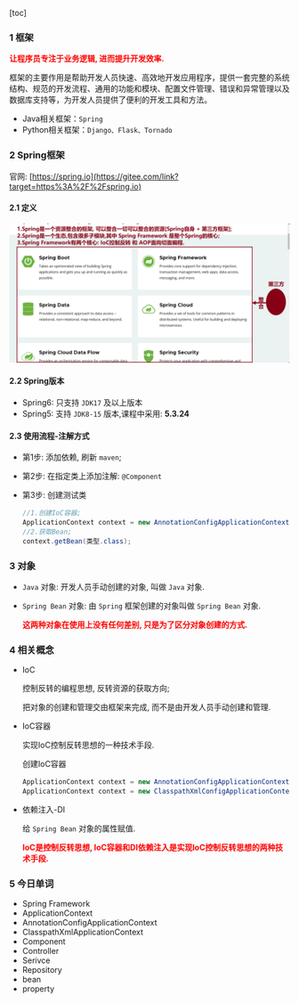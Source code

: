[toc]

### 1 框架

<font color=red>**让程序员专注于业务逻辑, 进而提升开发效率.**</font>

框架的主要作用是帮助开发人员快速、高效地开发应用程序，提供一套完整的系统结构、规范的开发流程、通用的功能和模块、配置文件管理、错误和异常管理以及数据库支持等，为开发人员提供了便利的开发工具和方法。

- Java相关框架：`Spring`
- Python相关框架：`Django、Flask、Tornado`

### 2 Spring框架

官网: [https://spring.io](https://gitee.com/link?target=https%3A%2F%2Fspring.io)

#### 2.1 定义

![image-20240222143145626](./images/image-20240222143145626.png)

#### 2.2 Spring版本

- Spring6: 只支持 `JDK17` 及以上版本
- Spring5: 支持 `JDK8-15` 版本,课程中采用: **5.3.24**

#### 2.3 使用流程-注解方式

- 第1步: 添加依赖, 刷新 `maven`;

- 第2步: 在指定类上添加注解: `@Component`

- 第3步: 创建测试类

  ```java
  //1.创建IoC容器;
  ApplicationContext context = new AnnotationConfigApplicationContext("包路径");
  //2.获取Bean;
  context.getBean(类型.class);
  ```

### 3 对象

- `Java` 对象: 开发人员手动创建的对象, 叫做 `Java` 对象.

- `Spring Bean` 对象: 由 `Spring` 框架创建的对象叫做 `Spring Bean` 对象.

  <font color=red>**这两种对象在使用上没有任何差别, 只是为了区分对象创建的方式.**</font>

### 4 相关概念

- IoC

  控制反转的编程思想, 反转资源的获取方向;

  把对象的创建和管理交由框架来完成, 而不是由开发人员手动创建和管理.

- IoC容器

  实现IoC控制反转思想的一种技术手段.

  创建IoC容器

  ```java
  ApplicationContext context = new AnnotationConfigApplicationContext("包路径");
  ApplicationContext context = new ClasspathXmlConfigApplicationContext("xxx.xml");
  ```

- 依赖注入-DI

  给 `Spring Bean` 对象的属性赋值.

  <font color=red>**IoC是控制反转思想, IoC容器和DI依赖注入是实现IoC控制反转思想的两种技术手段.**</font>



### 5 今日单词

* Spring Framework
* ApplicationContext
* AnnotationConfigApplicationContext
* ClasspathXmlApplicationContext
* Component
* Controller
* Serivce
* Repository
* bean
* property









